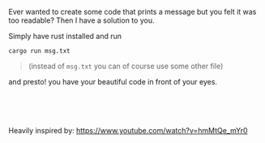 Ever wanted to create some code that prints a message but you felt it was too readable?
Then I have a solution to you.

Simply have rust installed and run
```
cargo run msg.txt
```

> (instead of `msg.txt` you can of course use some other file) <br/>

and presto! you have your beautiful code in front of your eyes.


<br/><br/><br/>

Heavily inspired by: https://www.youtube.com/watch?v=hmMtQe_mYr0
